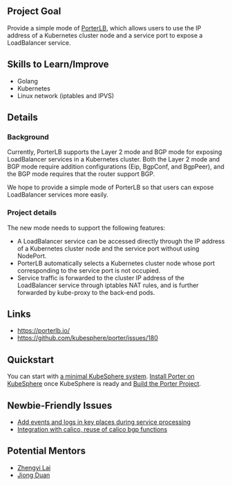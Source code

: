 ## Project Goal

Provide a simple mode of [PorterLB](https://porterlb.io/), which allows users to use the IP address of a Kubernetes cluster node and a service port to expose a LoadBalancer service.

## Skills to Learn/Improve

* Golang
* Kubernetes
* Linux network (iptables and IPVS)

## Details

### Background

Currently, PorterLB supports the Layer 2 mode and BGP mode for exposing LoadBalancer services in a Kubernetes cluster. Both the Layer 2 mode and BGP mode require addition configurations (Eip, BgpConf, and BgpPeer), and the BGP mode requires that the router support BGP.

We hope to provide a simple mode of PorterLB so that users can expose LoadBalancer services more easily.

### Project details

The new mode needs to support the following features:

* A LoadBalancer service can be accessed directly through the IP address of a Kubernetes cluster node and the service port without using NodePort.
* PorterLB automatically selects a Kubernetes cluster node whose port corresponding to the service port is not occupied.
* Service traffic is forwarded to the cluster IP address of the LoadBalancer service through iptables NAT rules, and is further forwarded by kube-proxy to the back-end pods.

## Links

* https://porterlb.io/
* https://github.com/kubesphere/porter/issues/180

## Quickstart

You can start with [a minimal KubeSphere system](https://kubesphere.io/docs/quick-start/minimal-kubesphere-on-k8s/). [Install Porter on KubeSphere](https://porterlb.io/docs/getting-started/installation/install-porter-on-kubesphere/) once KubeSphere is ready and [Build the Porter Project](https://porterlb.io/docs/building/).

## Newbie-Friendly Issues

* [Add events and logs in key places during service processing](https://github.com/kubesphere/porter/issues/187)
* [Integration with calico, reuse of calico bgp functions](https://github.com/kubesphere/porter/issues/151)

## Potential Mentors

* [Zhengyi Lai](https://github.com/zheng1)
* [Jiong Duan](https://github.com/duanjiong)

